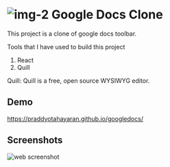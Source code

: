 
# ![img-2](https://github.com/praddyotahayaran/googledocs/assets/94554048/641fd3f5-11f4-4ad1-8317-c14a6f133a59) Google Docs Clone

This project is a clone of google docs toolbar.

Tools that I have used to build this project

1. React
2. Quill

Quill: Quill is a free, open source WYSIWYG editor.
 
## Demo

https://praddyotahayaran.github.io/googledocs/


## Screenshots

![web screenshot](https://github.com/praddyotahayaran/googledocs/assets/94554048/8f007e7c-42b1-48dd-b67b-2aefa93c64ce)
